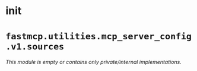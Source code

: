 # __init__

# `fastmcp.utilities.mcp_server_config.v1.sources`

*This module is empty or contains only private/internal implementations.*
